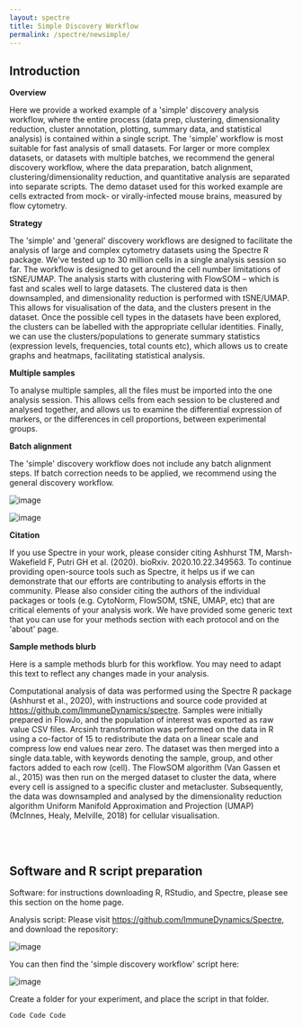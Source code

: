 ```yaml
---
layout: spectre
title: Simple Discovery Workflow
permalink: /spectre/newsimple/
---
```


## Introduction

**Overview**

Here we provide a worked example of a 'simple' discovery analysis workflow, where the entire process (data prep, clustering, dimensionality reduction, cluster annotation, plotting, summary data, and statistical analysis) is contained within a single script. The 'simple' workflow is most suitable for fast analysis of small datasets. For larger or more complex datasets, or datasets with multiple batches, we recommend the general discovery workflow, where the data preparation, batch alignment, clustering/dimensionality reduction, and quantitative analysis are separated into separate scripts. The demo dataset used for this worked example are cells extracted from mock- or virally-infected mouse brains, measured by flow cytometry. 

**Strategy**

The 'simple' and 'general' discovery workflows are designed to facilitate the analysis of large and complex cytometry datasets using the Spectre R package. We've tested up to 30 million cells in a single analysis session so far. The workflow is designed to get around the cell number limitations of tSNE/UMAP. The analysis starts with clustering with FlowSOM – which is fast and scales well to large datasets. The clustered data is then downsampled, and dimensionality reduction is performed with tSNE/UMAP. This allows for visualisation of the data, and the clusters present in the dataset. Once the possible cell types in the datasets have been explored, the clusters can be labelled with the appropriate cellular identities. Finally, we can use the clusters/populations to generate summary statistics (expression levels, frequencies, total counts etc), which allows us to create graphs and heatmaps, facilitating statistical analysis.

**Multiple samples**

To analyse multiple samples, all the files must be imported into the one analysis session. This allows cells from each session to be clustered and analysed together, and allows us to examine the differential expression of markers, or the differences in cell proportions, between experimental groups.

**Batch alignment**

The 'simple' discovery workflow does not include any batch alignment steps. If batch correction needs to be applied, we recommend using the general discovery workflow.

![image](https://user-images.githubusercontent.com/11766139/124414315-d9455f80-dd95-11eb-8e24-315a58e99667.png)

![image](https://user-images.githubusercontent.com/11766139/124414318-dba7b980-dd95-11eb-9bf3-5df9bd335c2b.png)

**Citation**

If you use Spectre in your work, please consider citing Ashhurst TM, Marsh-Wakefield F, Putri GH et al. (2020). bioRxiv. 2020.10.22.349563. To continue providing open-source tools such as Spectre, it helps us if we can demonstrate that our efforts are contributing to analysis efforts in the community. Please also consider citing the authors of the individual packages or tools (e.g. CytoNorm, FlowSOM, tSNE, UMAP, etc) that are critical elements of your analysis work. We have provided some generic text that you can use for your methods section with each protocol and on the 'about' page.

**Sample methods blurb**

Here is a sample methods blurb for this workflow. You may need to adapt this text to reflect any changes made in your analysis.

Computational analysis of data was performed using the Spectre R package (Ashhurst et al., 2020), with instructions and source code provided at https://github.com/ImmuneDynamics/spectre. Samples were initially prepared in FlowJo, and the population of interest was exported as raw value CSV files. Arcsinh transformation was performed on the data in R using a co-factor of 15 to redistribute the data on a linear scale and compress low end values near zero. The dataset was then merged into a single data.table, with keywords denoting the sample, group, and other factors added to each row (cell). The FlowSOM algorithm (Van Gassen et al., 2015) was then run on the merged dataset to cluster the data, where every cell is assigned to a specific cluster and metacluster. Subsequently, the data was downsampled and analysed by the dimensionality reduction algorithm Uniform Manifold Approximation and Projection (UMAP) (McInnes, Healy, Melville, 2018) for cellular visualisation.

<br/>
<br/>

## Software and R script preparation

Software: for instructions downloading R, RStudio, and Spectre, please see this section on the home page.

Analysis script: Please visit https://github.com/ImmuneDynamics/Spectre, and download the repository:

![image](https://user-images.githubusercontent.com/11766139/124414379-f8dc8800-dd95-11eb-80f0-cefc14e07d3f.png)

You can then find the 'simple discovery workflow' script here: 

![image](https://user-images.githubusercontent.com/11766139/124414385-fbd77880-dd95-11eb-848f-f1fafe61a24a.png)

Create a folder for your experiment, and place the script in that folder.


`
Code Code Code
`

